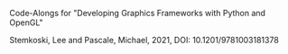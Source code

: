 Code-Alongs for "Developing Graphics Frameworks with Python and OpenGL"

Stemkoski, Lee and Pascale, Michael, 2021, DOI: 10.1201/9781003181378